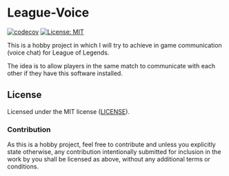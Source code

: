 # League-Voice

[![codecov](https://codecov.io/github/fanegui/league-voice/graph/badge.svg?token=GNNG98W2VV)](https://codecov.io/github/fanegui/league-voice)
[![License: MIT](https://img.shields.io/badge/License-MIT-blue.svg)](./LICENSE)

This is a hobby project in which I will try to achieve in game communication (voice chat) for League of Legends.

The idea is to allow players in the same match to communicate with each other if they have this software installed.

## License

Licensed under the MIT license ([LICENSE](LICENSE)).

### Contribution

As this is a hobby project, feel free to contribute and unless you explicitly state otherwise, any contribution intentionally submitted for inclusion in the work by you shall be licensed as above, without any
additional terms or conditions.
